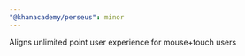 ```yaml
---
"@khanacademy/perseus": minor
---
```


Aligns unlimited point user experience for mouse+touch users
